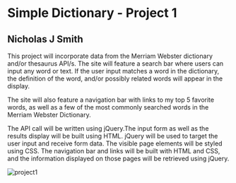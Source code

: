 # Simple Dictionary - Project 1
## Nicholas J Smith

This project will incorporate data from the Merriam Webster dictionary and/or thesaurus API/s. The site will feature a search bar where users can input any word or text. If the user input matches a word in the dictionary, the definition of the word, and/or possibly related words will appear in the display.

The site will also feature a navigation bar with links to my top 5 favorite words, as well as a few of the most commonly searched words in the Merriam Webster Dictionary.

The API call will be written using jQuery.The input form as well as the results display will be built using HTML. jQuery will be used to target the user input and receive form data. The visible page elements will be styled using CSS. The navigation bar and links will be built with HTML and CSS, and the information displayed on those pages will be retrieved using jQuery.

![project1]("/Users/nicholas/Desktop/project1/project1.pdf")